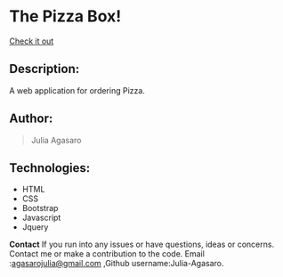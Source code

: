 # The Pizza Box!
[Check it out](https://julia-agasaro.github.io/IP-4/)

## Description: 
A web application for ordering Pizza.

## Author:
>Julia Agasaro

## Technologies:
* HTML
* CSS
* Bootstrap
* Javascript
* Jquery


**Contact**
If you run into any issues or have questions, ideas or concerns. Contact me or make a contribution to the code. Email :agasarojulia@gmail.com ,Github username:Julia-Agasaro.
